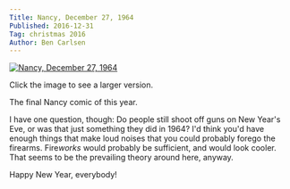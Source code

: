```yaml
---
Title: Nancy, December 27, 1964
Published: 2016-12-31
Tag: christmas 2016
Author: Ben Carlsen
---
```


[![Nancy, December 27, 1964](http://blog.arkholt.com/media/decstrips2016/31-nancy-12-27-64.jpg)](http://blog.arkholt.com/media/decstrips2016/31-nancy-12-27-64.jpg)

Click the image to see a larger version.

The final Nancy comic of this year.

I have one question, though: Do people still shoot off guns on New Year's Eve, or was that just something they did in 1964? I'd think you'd have enough things that make loud noises that you could probably forego the firearms. Fire*works* would probably be sufficient, and would look cooler. That seems to be the prevailing theory around here, anyway.

Happy New Year, everybody!
